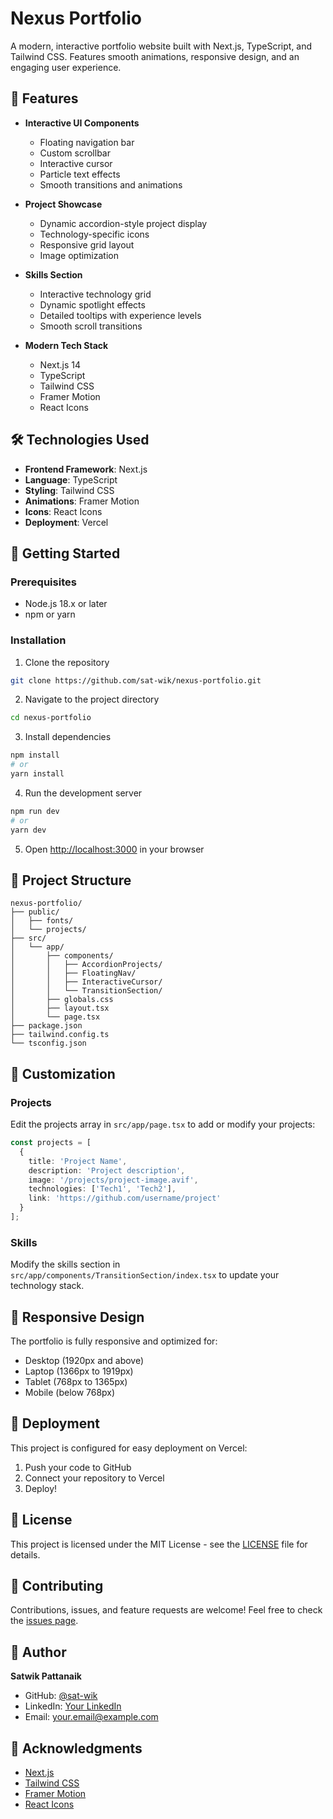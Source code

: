 # Nexus Portfolio

A modern, interactive portfolio website built with Next.js, TypeScript, and Tailwind CSS. Features smooth animations, responsive design, and an engaging user experience.

## 🚀 Features

- **Interactive UI Components**
  - Floating navigation bar
  - Custom scrollbar
  - Interactive cursor
  - Particle text effects
  - Smooth transitions and animations

- **Project Showcase**
  - Dynamic accordion-style project display
  - Technology-specific icons
  - Responsive grid layout
  - Image optimization

- **Skills Section**
  - Interactive technology grid
  - Dynamic spotlight effects
  - Detailed tooltips with experience levels
  - Smooth scroll transitions

- **Modern Tech Stack**
  - Next.js 14
  - TypeScript
  - Tailwind CSS
  - Framer Motion
  - React Icons

## 🛠️ Technologies Used

- **Frontend Framework**: Next.js
- **Language**: TypeScript
- **Styling**: Tailwind CSS
- **Animations**: Framer Motion
- **Icons**: React Icons
- **Deployment**: Vercel

## 🚀 Getting Started

### Prerequisites

- Node.js 18.x or later
- npm or yarn

### Installation

1. Clone the repository
```bash
git clone https://github.com/sat-wik/nexus-portfolio.git
```

2. Navigate to the project directory
```bash
cd nexus-portfolio
```

3. Install dependencies
```bash
npm install
# or
yarn install
```

4. Run the development server
```bash
npm run dev
# or
yarn dev
```

5. Open [http://localhost:3000](http://localhost:3000) in your browser

## 📁 Project Structure

```
nexus-portfolio/
├── public/
│   ├── fonts/
│   └── projects/
├── src/
│   └── app/
│       ├── components/
│       │   ├── AccordionProjects/
│       │   ├── FloatingNav/
│       │   ├── InteractiveCursor/
│       │   └── TransitionSection/
│       ├── globals.css
│       ├── layout.tsx
│       └── page.tsx
├── package.json
├── tailwind.config.ts
└── tsconfig.json
```

## 🎨 Customization

### Projects
Edit the projects array in `src/app/page.tsx` to add or modify your projects:

```typescript
const projects = [
  {
    title: 'Project Name',
    description: 'Project description',
    image: '/projects/project-image.avif',
    technologies: ['Tech1', 'Tech2'],
    link: 'https://github.com/username/project'
  }
];
```

### Skills
Modify the skills section in `src/app/components/TransitionSection/index.tsx` to update your technology stack.

## 📱 Responsive Design

The portfolio is fully responsive and optimized for:
- Desktop (1920px and above)
- Laptop (1366px to 1919px)
- Tablet (768px to 1365px)
- Mobile (below 768px)

## 🚀 Deployment

This project is configured for easy deployment on Vercel:

1. Push your code to GitHub
2. Connect your repository to Vercel
3. Deploy!

## 📄 License

This project is licensed under the MIT License - see the [LICENSE](LICENSE) file for details.

## 🤝 Contributing

Contributions, issues, and feature requests are welcome! Feel free to check the [issues page](https://github.com/sat-wik/nexus-portfolio/issues).

## 👤 Author

**Satwik Pattanaik**
- GitHub: [@sat-wik](https://github.com/sat-wik)
- LinkedIn: [Your LinkedIn](https://linkedin.com/in/your-profile)
- Email: your.email@example.com

## 🙏 Acknowledgments

- [Next.js](https://nextjs.org/)
- [Tailwind CSS](https://tailwindcss.com/)
- [Framer Motion](https://www.framer.com/motion/)
- [React Icons](https://react-icons.github.io/react-icons/)
